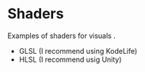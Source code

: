 # Shaders

Examples of shaders for visuals . 
* GLSL (I recommend using KodeLife)
* HLSL (I recommend usig Unity)
